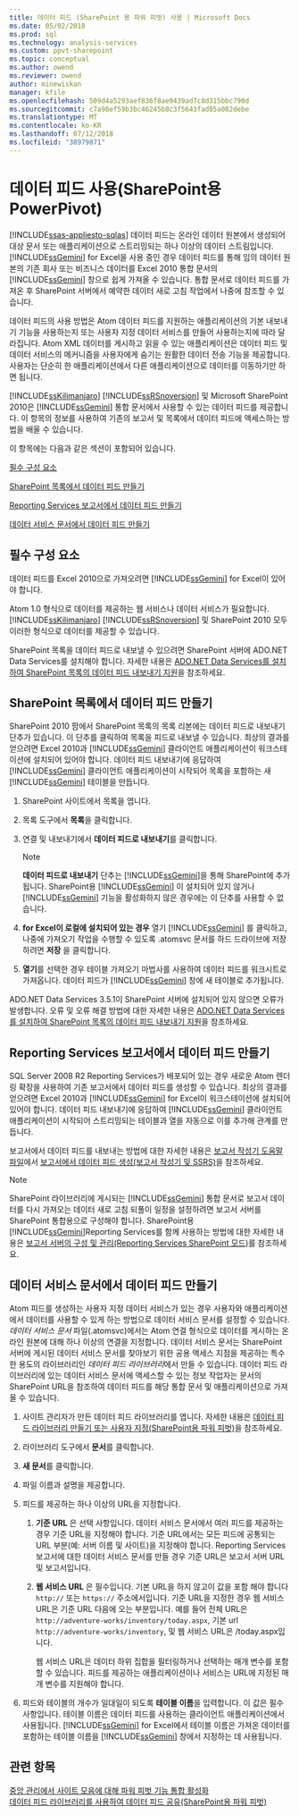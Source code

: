 ```yaml
---
title: 데이터 피드 (SharePoint 용 파워 피벗) 사용 | Microsoft Docs
ms.date: 05/02/2018
ms.prod: sql
ms.technology: analysis-services
ms.custom: ppvt-sharepoint
ms.topic: conceptual
ms.author: owend
ms.reviewer: owend
author: minewiskan
manager: kfile
ms.openlocfilehash: 509d4a5293aef836f8ae9439ad7c8d315bbc790d
ms.sourcegitcommit: c7a98ef59b3bc46245b8c3f5643fad85a082debe
ms.translationtype: MT
ms.contentlocale: ko-KR
ms.lasthandoff: 07/12/2018
ms.locfileid: "38979871"
---
```

# <a name="use-data-feeds-power-pivot-for-sharepoint"></a>데이터 피드 사용(SharePoint용 PowerPivot)
[!INCLUDE[ssas-appliesto-sqlas](../../includes/ssas-appliesto-sqlas.md)]
  데이터 피드는 온라인 데이터 원본에서 생성되어 대상 문서 또는 애플리케이션으로 스트리밍되는 하나 이상의 데이터 스트림입니다. [!INCLUDE[ssGemini](../../includes/ssgemini-md.md)] for Excel을 사용 중인 경우 데이터 피드를 통해 임의 데이터 원본의 기존 회사 또는 비즈니스 데이터를 Excel 2010 통합 문서의 [!INCLUDE[ssGemini](../../includes/ssgemini-md.md)] 창으로 쉽게 가져올 수 있습니다. 통합 문서로 데이터 피드를 가져온 후 SharePoint 서버에서 예약한 데이터 새로 고침 작업에서 나중에 참조할 수 있습니다.  
  
 데이터 피드의 사용 방법은 Atom 데이터 피드를 지원하는 애플리케이션의 기본 내보내기 기능을 사용하는지 또는 사용자 지정 데이터 서비스를 만들어 사용하는지에 따라 달라집니다. Atom XML 데이터를 게시하고 읽을 수 있는 애플리케이션은 데이터 피드 및 데이터 서비스의 메커니즘을 사용자에게 숨기는 원활한 데이터 전송 기능을 제공합니다. 사용자는 단순히 한 애플리케이션에서 다른 애플리케이션으로 데이터를 이동하기만 하면 됩니다.  
  
 [!INCLUDE[ssKilimanjaro](../../includes/sskilimanjaro-md.md)] [!INCLUDE[ssRSnoversion](../../includes/ssrsnoversion-md.md)] 및 Microsoft SharePoint 2010은 [!INCLUDE[ssGemini](../../includes/ssgemini-md.md)] 통합 문서에서 사용할 수 있는 데이터 피드를 제공합니다. 이 항목의 정보를 사용하여 기존의 보고서 및 목록에서 데이터 피드에 액세스하는 방법을 배울 수 있습니다.  
  
 이 항목에는 다음과 같은 섹션이 포함되어 있습니다.  
  
 [필수 구성 요소](#prereq)  
  
 [SharePoint 목록에서 데이터 피드 만들기](#sharepointlist)  
  
 [Reporting Services 보고서에서 데이터 피드 만들기](#rsreport)  
  
 [데이터 서비스 문서에서 데이터 피드 만들기](#dsdoc)  
  
##  <a name="prereq"></a> 필수 구성 요소  
 데이터 피드를 Excel 2010으로 가져오려면 [!INCLUDE[ssGemini](../../includes/ssgemini-md.md)] for Excel이 있어야 합니다.  
  
 Atom 1.0 형식으로 데이터를 제공하는 웹 서비스나 데이터 서비스가 필요합니다.  [!INCLUDE[ssKilimanjaro](../../includes/sskilimanjaro-md.md)] [!INCLUDE[ssRSnoversion](../../includes/ssrsnoversion-md.md)] 및 SharePoint 2010 모두 이러한 형식으로 데이터를 제공할 수 있습니다.  
  
 SharePoint 목록을 데이터 피드로 내보낼 수 있으려면 SharePoint 서버에 ADO.NET Data Services를 설치해야 합니다. 자세한 내용은 [ADO.NET Data Services를 설치하여 SharePoint 목록의 데이터 피드 내보내기 지원](http://msdn.microsoft.com/f32527ae-f623-4e08-adfb-6d3262f5c2ac)을 참조하세요.  
  
##  <a name="sharepointlist"></a> SharePoint 목록에서 데이터 피드 만들기  
 SharePoint 2010 팜에서 SharePoint 목록의 목록 리본에는 데이터 피드로 내보내기 단추가 있습니다. 이 단추를 클릭하여 목록을 피드로 내보낼 수 있습니다. 최상의 결과를 얻으려면 Excel 2010과 [!INCLUDE[ssGemini](../../includes/ssgemini-md.md)] 클라이언트 애플리케이션이 워크스테이션에 설치되어 있어야 합니다. 데이터 피드 내보내기에 응답하여 [!INCLUDE[ssGemini](../../includes/ssgemini-md.md)] 클라이언트 애플리케이션이 시작되어 목록을 포함하는 새 [!INCLUDE[ssGemini](../../includes/ssgemini-md.md)] 테이블을 만듭니다.  
  
1.  SharePoint 사이트에서 목록을 엽니다.  
  
2.  목록 도구에서 **목록**을 클릭합니다.  
  
3.  연결 및 내보내기에서 **데이터 피드로 내보내기**를 클릭합니다.  
  
    > [!NOTE]  
    >  **데이터 피드로 내보내기** 단추는 [!INCLUDE[ssGemini](../../includes/ssgemini-md.md)]을 통해 SharePoint에 추가됩니다. SharePoint용 [!INCLUDE[ssGemini](../../includes/ssgemini-md.md)] 이 설치되어 있지 않거나 [!INCLUDE[ssGemini](../../includes/ssgemini-md.md)] 기능을 활성화하지 않은 경우에는 이 단추를 사용할 수 없습니다.  
  
4.  **for Excel이 로컬에 설치되어 있는 경우** 열기 [!INCLUDE[ssGemini](../../includes/ssgemini-md.md)] 를 클릭하고, 나중에 가져오기 작업을 수행할 수 있도록 .atomsvc 문서를 하드 드라이브에 저장하려면 **저장** 을 클릭합니다.  
  
5.  **열기**를 선택한 경우 테이블 가져오기 마법사를 사용하여 데이터 피드를 워크시트로 가져옵니다. 데이터 피드가 [!INCLUDE[ssGemini](../../includes/ssgemini-md.md)] 창에 새 테이블로 추가됩니다.  
  
 ADO.NET Data Services 3.5.1이 SharePoint 서버에 설치되어 있지 않으면 오류가 발생합니다. 오류 및 오류 해결 방법에 대한 자세한 내용은 [ADO.NET Data Services를 설치하여 SharePoint 목록의 데이터 피드 내보내기 지원](http://msdn.microsoft.com/f32527ae-f623-4e08-adfb-6d3262f5c2ac)을 참조하세요.  
  
##  <a name="rsreport"></a> Reporting Services 보고서에서 데이터 피드 만들기  
 SQL Server 2008 R2 Reporting Services가 배포되어 있는 경우 새로운 Atom 렌더링 확장을 사용하여 기존 보고서에서 데이터 피드를 생성할 수 있습니다. 최상의 결과를 얻으려면 Excel 2010과 [!INCLUDE[ssGemini](../../includes/ssgemini-md.md)] for Excel이 워크스테이션에 설치되어 있어야 합니다. 데이터 피드 내보내기에 응답하여 [!INCLUDE[ssGemini](../../includes/ssgemini-md.md)] 클라이언트 애플리케이션이 시작되어 스트리밍되는 테이블과 열을 자동으로 이를 추가해 관계를 만듭니다.  
  
 보고서에서 데이터 피드를 내보내는 방법에 대한 자세한 내용은 [보고서 작성기 도움말 파일](http://go.microsoft.com/fwlink/?LinkId=154494)에서 [보고서에서 데이터 피드 생성&#40;보고서 작성기 및 SSRS&#41;](../../reporting-services/report-builder/generate-data-feeds-from-a-report-report-builder-and-ssrs.md)을 참조하세요.  
  
> [!NOTE]  
>  SharePoint 라이브러리에 게시되는 [!INCLUDE[ssGemini](../../includes/ssgemini-md.md)] 통합 문서로 보고서 데이터를 다시 가져오는 데이터 새로 고침 되풀이 일정을 설정하려면 보고서 서버를 SharePoint 통합용으로 구성해야 합니다. SharePoint용 [!INCLUDE[ssGemini](../../includes/ssgemini-md.md)]Reporting Services를 함께 사용하는 방법에 대한 자세한 내용은 [보고서 서버의 구성 및 관리&#40;Reporting Services SharePoint 모드&#41;](../../reporting-services/report-server-sharepoint/configuration-and-administration-of-a-report-server.md)를 참조하세요.  
  
##  <a name="dsdoc"></a> 데이터 서비스 문서에서 데이터 피드 만들기  
 Atom 피드를 생성하는 사용자 지정 데이터 서비스가 있는 경우 사용자와 애플리케이션에서 데이터를 사용할 수 있게 하는 방법으로 데이터 서비스 문서를 설정할 수 있습니다. *데이터 서비스 문서* 파일(.atomsvc)에서는 Atom 연결 형식으로 데이터를 게시하는 온라인 원본에 대해 하나 이상의 연결을 지정합니다. 데이터 서비스 문서는 SharePoint 서버에 게시된 데이터 서비스 문서를 찾아보기 위한 공용 액세스 지점을 제공하는 특수한 용도의 라이브러리인 *데이터 피드 라이브러리*에서 만들 수 있습니다. 데이터 피드 라이브러리에 있는 데이터 서비스 문서에 액세스할 수 있는 정보 작업자는 문서의 SharePoint URL을 참조하여 데이터 피드를 해당 통합 문서 및 애플리케이션으로 가져올 수 있습니다.  
  
1.  사이트 관리자가 만든 데이터 피드 라이브러리를 엽니다. 자세한 내용은 [데이터 피드 라이브러리 만들기 또는 사용자 지정&#40;SharePoint용 파워 피벗&#41;](../../analysis-services/power-pivot-sharepoint/create-or-customize-a-data-feed-library-power-pivot-for-sharepoint.md)을 참조하세요.  
  
2.  라이브러리 도구에서 **문서**를 클릭합니다.  
  
3.  **새 문서**를 클릭합니다.  
  
4.  파일 이름과 설명을 제공합니다.  
  
5.  피드를 제공하는 하나 이상의 URL을 지정합니다.  
  
    1.  **기준 URL** 은 선택 사항입니다. 데이터 서비스 문서에서 여러 피드를 제공하는 경우 기준 URL을 지정해야 합니다. 기준 URL에서는 모든 피드에 공통되는 URL 부분(예: 서버 이름 및 사이트)을 지정해야 합니다. Reporting Services 보고서에 대한 데이터 서비스 문서를 만들 경우 기준 URL은 보고서 서버 URL 및 보고서입니다.  
  
    2.  **웹 서비스 URL** 은 필수입니다. 기본 URL을 하지 않고이 값을 포함 해야 합니다 `http://` 또는 `https://` 주소에서입니다. 기준 URL을 지정한 경우 웹 서비스 URL은 기준 URL 다음에 오는 부분입니다. 예를 들어 전체 URL은 `http://adventure-works/inventory/today.aspx`, 기본 url `http://adventure-works/inventory`, 및 웹 서비스 URL은 /today.aspx입니다.  
  
         웹 서비스 URL은 데이터 하위 집합을 필터링하거나 선택하는 매개 변수를 포함할 수 있습니다. 피드를 제공하는 애플리케이션이나 서비스는 URL에 지정된 매개 변수를 지원해야 합니다.  
  
6.  피드와 테이블의 개수가 일대일이 되도록 **테이블 이름**을 입력합니다. 이 값은 필수 사항입니다. 테이블 이름은 데이터 피드를 사용하는 클라이언트 애플리케이션에서 사용됩니다. [!INCLUDE[ssGemini](../../includes/ssgemini-md.md)] for Excel에서 테이블 이름은 가져온 데이터를 포함하는 테이블 이름을 [!INCLUDE[ssGemini](../../includes/ssgemini-md.md)] 창에서 지정하는 데 사용됩니다.  
  
## <a name="see-also"></a>관련 항목  
 [중앙 관리에서 사이트 모음에 대해 파워 피벗 기능 통합 활성화](../../analysis-services/power-pivot-sharepoint/activate-power-pivot-integration-for-site-collections-in-ca.md)   
 [데이터 피드 라이브러리를 사용하여 데이터 피드 공유&#40;SharePoint용 파워 피벗&#41;](../../analysis-services/power-pivot-sharepoint/share-data-feeds-using-a-data-feed-library-power-pivot-for-sharepoint.md)  
  
  
